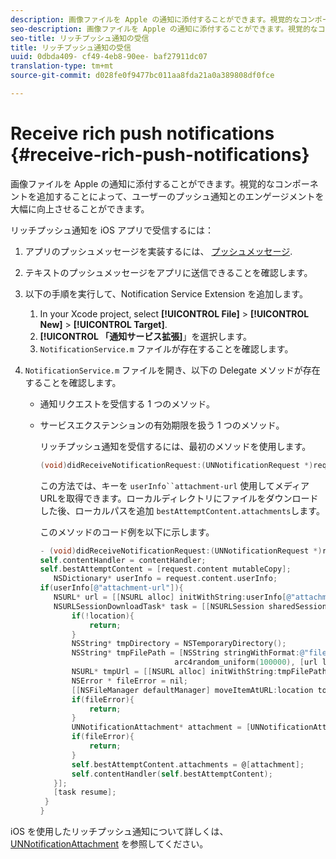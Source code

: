 ```yaml
---
description: 画像ファイルを Apple の通知に添付することができます。視覚的なコンポーネントを追加することによって、ユーザーのプッシュ通知とのエンゲージメントを大幅に向上させることができます。
seo-description: 画像ファイルを Apple の通知に添付することができます。視覚的なコンポーネントを追加することによって、ユーザーのプッシュ通知とのエンゲージメントを大幅に向上させることができます。
seo-title: リッチプッシュ通知の受信
title: リッチプッシュ通知の受信
uuid: 0dbda409- cf49-4eb8-90ee- baf27911dc07
translation-type: tm+mt
source-git-commit: d028fe0f9477bc011aa8fda21a0a389808df0fce

---
```



# Receive rich push notifications {#receive-rich-push-notifications}

画像ファイルを Apple の通知に添付することができます。視覚的なコンポーネントを追加することによって、ユーザーのプッシュ通知とのエンゲージメントを大幅に向上させることができます。

リッチプッシュ通知を iOS アプリで受信するには：

1. アプリのプッシュメッセージを実装するには、 [プッシュメッセージ](/help/ios/messaging-main/push-messaging/push-messaging.md).
1. テキストのプッシュメッセージをアプリに送信できることを確認します。
1. 以下の手順を実行して、Notification Service Extension を追加します。

   1. In your Xcode project, select  **[!UICONTROL File]** &gt; **[!UICONTROL New]** &gt; **[!UICONTROL Target]**.
   1. **[!UICONTROL 「通知サービス拡張]**」を選択します。
   1. `NotificationService.m` ファイルが存在することを確認します。

1. `NotificationService.m` ファイルを開き、以下の Delegate メソッドが存在することを確認します。

   * 通知リクエストを受信する 1 つのメソッド。
   * サービスエクステンションの有効期限を扱う 1 つのメソッド。

      リッチプッシュ通知を受信するには、最初のメソッドを使用します。

      ```objective-c
      (void)didReceiveNotificationRequest:(UNNotificationRequest *)request withContentHandler:(void (^)(UNNotificationContent *contentToDeliver))contentHandler;
      ```

      この方法では、キーを `userInfo``attachment-url` 使用してメディアURLを取得できます。ローカルディレクトリにファイルをダウンロードした後、ローカルパスを追加 `bestAttemptContent.attachments`します。

      このメソッドのコード例を以下に示します。

      ```objective-c
      - (void)didReceiveNotificationRequest:(UNNotificationRequest *)request withContentHandler:(void (^)(UNNotificationContent * _Nonnull))contentHandler {
      self.contentHandler = contentHandler;
      self.bestAttemptContent = [request.content mutableCopy];
         NSDictionary* userInfo = request.content.userInfo;
      if(userInfo[@"attachment-url"]){
         NSURL* url = [[NSURL alloc] initWithString:userInfo[@"attachment-url"]];
         NSURLSessionDownloadTask* task = [[NSURLSession sharedSession] downloadTaskWithURL:url completionHandler:^(NSURL * _Nullable location, NSURLResponse * _Nullable response, NSError * _Nullable error) {
             if(!location){
                 return;
             }
             NSString* tmpDirectory = NSTemporaryDirectory();
             NSString* tmpFilePath = [NSString stringWithFormat:@"file://%@%d%d%@", tmpDirectory, arc4random_uniform(100000),
                                    arc4random_uniform(100000), [url lastPathComponent]];
             NSURL* tmpUrl = [[NSURL alloc] initWithString:tmpFilePath];
             NSError * fileError = nil;
             [[NSFileManager defaultManager] moveItemAtURL:location toURL:tmpUrl error:&amp;fileError];
             if(fileError){
                 return;
             }
             UNNotificationAttachment* attachment = [UNNotificationAttachment attachmentWithIdentifier:@"video" URL:tmpUrl options:nil error:&amp;fileError];
             if(fileError){
                 return;
             }
             self.bestAttemptContent.attachments = @[attachment];
             self.contentHandler(self.bestAttemptContent);
         }];
         [task resume];
       }
      }
      ```


iOS を使用したリッチプッシュ通知について詳しくは、[UNNotificationAttachment](https://developer.apple.com/documentation/usernotifications/unnotificationattachment) を参照してください。
